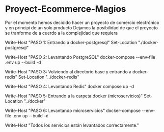 # Proyect-Ecommerce-Magios
Por el momento hemos decidido hacer un proyecto de comercio electrónico y en principi de un solo producto
Dejamos la posibilidad de que el proyecto se tranforme de a cuerdo a la complejidad que requiera

Write-Host "PASO 1: Entrando a docker-postgresql"
Set-Location "./docker-postgresql"

Write-Host "PASO 2: Levantando PostgreSQL"
docker-compose --env-file .env up --build -d

Write-Host "PASO 3: Volviendo al directorio base y entrando a docker-redis"
Set-Location "../docker-redis"

Write-Host "PASO 4: Levantando Redis"
docker compose up -d

Write-Host "PASO 5: Entrando a la carpeta docker (microservicios)"
Set-Location "../docker"

Write-Host "PASO 6: Levantando microservicios"
docker-compose --env-file .env up --build -d

Write-Host "Todos los servicios están levantados correctamente."
